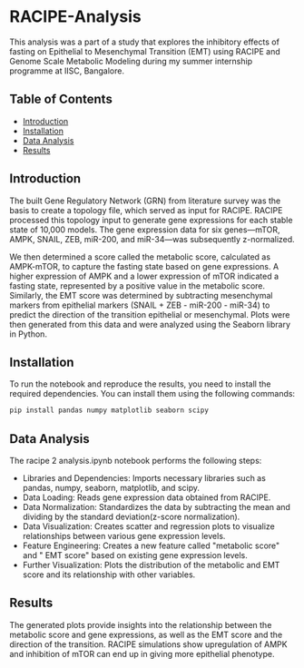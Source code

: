 # RACIPE-Analysis

This analysis was a part of a study that explores the inhibitory effects of fasting on Epithelial to Mesenchymal Transition (EMT) using RACIPE and Genome Scale Metabolic Modeling during my summer internship programme at IISC, Bangalore.

## Table of Contents
- [Introduction](#introduction)
- [Installation](#installation)
- [Data Analysis](#data-analysis)
- [Results](#results)

## Introduction

The built Gene Regulatory Network (GRN) from literature survey was the basis to create a topology file, which served as input for RACIPE. RACIPE processed this topology input to generate gene expressions for each stable state of 10,000 models. The gene expression data for six genes—mTOR, AMPK, SNAIL, ZEB, miR-200, and miR-34—was subsequently z-normalized.

We then determined a score called the metabolic score, calculated as AMPK-mTOR, to capture the fasting state based on gene expressions. A higher expression of AMPK and a
lower expression of mTOR indicated a fasting state, represented by a positive value in the metabolic score.
Similarly, the EMT score was determined by subtracting mesenchymal markers from epithelial markers
(SNAIL + ZEB - miR-200 - miR-34) to predict the direction of the transition epithelial or mesenchymal.
Plots were then generated from this data and were analyzed using the Seaborn library in Python.


## Installation

To run the notebook and reproduce the results, you need to install the required dependencies. You can install them using the following commands:

```bash
pip install pandas numpy matplotlib seaborn scipy
```
## Data Analysis
The racipe 2 analysis.ipynb notebook performs the following steps:

- Libraries and Dependencies: Imports necessary libraries such as pandas, numpy, seaborn, matplotlib, and scipy.
- Data Loading: Reads gene expression data obtained from RACIPE.
- Data Normalization: Standardizes the data by subtracting the mean and dividing by the standard deviation(z-score normalization).
- Data Visualization: Creates scatter and regression plots to visualize relationships between various gene expression levels.
- Feature Engineering: Creates a new feature called "metabolic score" and " EMT score" based on existing gene expression levels.
- Further Visualization: Plots the distribution of the metabolic and EMT score and its relationship with other variables.
  
## Results
The generated plots provide insights into the relationship between the metabolic score and gene expressions, as well as the EMT score and the direction of the transition. RACIPE simulations show upregulation of AMPK and inhibition of mTOR can end up in giving more epithelial phenotype.
